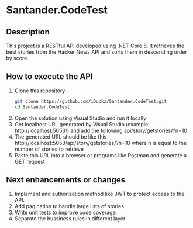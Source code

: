# Santander.CodeTest
## Description
This project is a RESTful API developed using .NET Core 8. It retrieves the best stories from the Hacker News API and sorts them in descending order by score.

## How to execute the API
1. Clone this repository:
   ```bash
   git clone https://github.com/iDuckz/Santander.CodeTest.git
   cd Santander.CodeTest

2. Open the solution using Visual Studio and run it locally
3. Get localhost URL generated by Visual Studio (example: http://localhost:5053/) and add the following api/story/getstories/?n=10
4. The generated URL should be like this http://localhost:5053/api/story/getstories/?n=10 where n is equal to the number of stories to retrieve
5. Paste this URL into a browser or programs like Postman and generate a GET request

## Next enhancements or changes
1. Implement and authorization method like JWT to protect access to the API.
2. Add pagination to handle large lists of stories.
3. Write unit tests to improve code coverage.
4. Separate the bussiness rules in different layer
